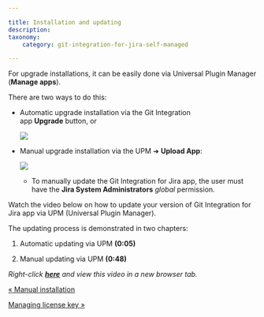 ```yaml
---

title: Installation and updating
description:
taxonomy:
    category: git-integration-for-jira-self-managed

---
```

For upgrade installations, it can be easily done via Universal Plugin Manager (**Manage apps**).

There are two ways to do this:

*   Automatic upgrade installation via the Git Integration app **Upgrade** button, or

    ![](https://bigbrassband.atlassian.net/wiki/download/thumbnails/1930395997/manage-license-key-update-key(new).png?version=1&modificationDate=1630642774688&cacheVersion=1&api=v2&width=646&height=395)
*   Manual upgrade installation via the UPM ➜ **Upload App**:

    ![](https://bigbrassband.atlassian.net/wiki/download/thumbnails/1930395997/git-addon-install-upm-manual(c).png?version=1&modificationDate=1630642774453&cacheVersion=1&api=v2&width=646&height=270)
    *   To manually update the Git Integration for Jira app, the user must have the **Jira System Administrators** _global_ permission.



Watch the video below on how to update your version of Git Integration for Jira app via UPM (Universal Plugin Manager).

The updating process is demonstrated in two chapters:

1.  Automatic updating via UPM **(0:05)**

2.  Manual updating via UPM **(0:48)**


_Right-click_ [_**here**_](https://bigbrassband.wistia.com/medias/aoyowvw485) _and view this video in a new browser tab._

[« Manual installation](/git-integration-for-jira-self-managed/Manual-installation)

[Managing license key »](/wiki/spaces/GIJDC/pages/1930396028/Managing+license+key)

